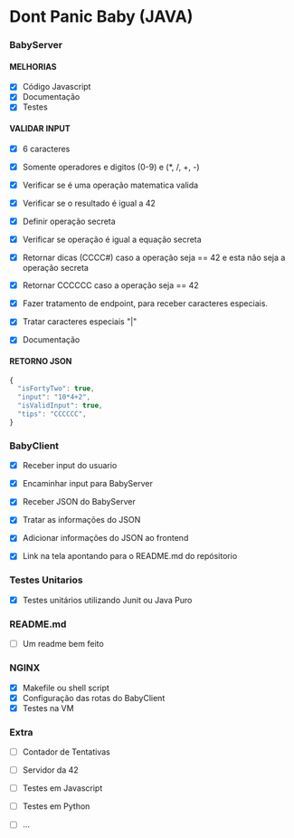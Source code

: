 # Dont Panic Baby (JAVA)

### BabyServer

#### MELHORIAS

- [x] Código Javascript
- [x] Documentação
- [x] Testes

#### VALIDAR INPUT

- [x] 6 caracteres
- [x] Somente operadores e digitos (0-9) e (*, /, +, -)
- [x] Verificar se é uma operação matematica valida
- [x] Verificar se o resultado é igual a 42
- [X] Definir operação secreta
- [X] Verificar se operação é igual a equação secreta
- [X] Retornar dicas (CCCC#) caso a operação seja == 42 e esta não seja a operação secreta
- [X] Retornar CCCCCC caso  a operação seja == 42
- [X] Fazer tratamento de endpoint, para receber caracteres especiais.
- [X] Tratar caracteres especiais "|"
- [x] Documentação




#### RETORNO JSON

```javascript
{
  "isFortyTwo": true,
  "input": "10*4+2",
  "isValidInput": true,
  "tips": "CCCCCC",
}
```

### BabyClient

- [x] Receber input do usuario
- [x] Encaminhar input para BabyServer
- [x] Receber JSON do BabyServer
- [x] Tratar as informações do JSON
- [x] Adicionar informações do JSON ao frontend
- [x] Link na tela apontando para o README.md do repósitorio


### Testes Unitarios

- [x] Testes unitários utilizando Junit ou Java Puro


### README.md

- [ ] Um readme bem feito

### NGINX

- [x] Makefile ou shell script
- [x] Configuração das rotas do BabyClient
- [x] Testes na VM

### Extra

- [ ] Contador de Tentativas
- [ ] Servidor da 42
- [ ] Testes em Javascript
- [ ] Testes em Python
- [ ] ...


